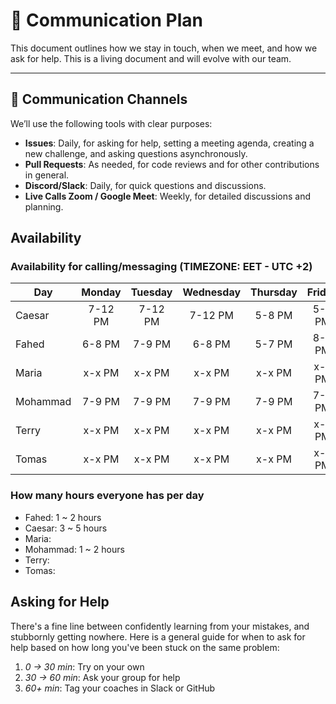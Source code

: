 # 📡 Communication Plan

This document outlines how we stay in touch, when we meet,
and how we ask for help. This is a living document and will evolve with our team.

---

## 💬 Communication Channels

We’ll use the following tools with clear purposes:

- **Issues**: Daily, for asking for help, setting a meeting agenda, creating a
new challenge, and asking questions asynchronously.
- **Pull Requests**: As needed, for code reviews and for other contributions in general.
- **Discord/Slack**: Daily, for quick questions and discussions.
- **Live Calls Zoom / Google Meet**: Weekly, for detailed discussions and planning.

## Availability

### Availability for calling/messaging (TIMEZONE: EET - UTC +2)

| Day    | Monday | Tuesday | Wednesday | Thursday | Friday | Saturday | Sunday |
|--------|:------:|:-------:|:---------:|:--------:|:------:|:--------:|:------:|
| Caesar | 7-12 PM | 7-12 PM | 7-12 PM  | 5-8 PM   | 5-9 PM | 4-6 PM | 7-12 PM |
| Fahed  | 6-8 PM | 7-9 PM  | 6-8 PM    | 5-7 PM   | 8-9 PM | 8-9 PM   | 6-8 PM |
| Maria | x-x PM | x-x PM  | x-x PM    | x-x PM   | x-x PM | x-x PM   | x-x PM |
| Mohammad | 7-9 PM | 7-9 PM  | 7-9 PM    | 7-9 PM   | 7-9 PM | 7-9 PM   | 7-9 PM|
| Terry | x-x PM | x-x PM  | x-x PM    | x-x PM   | x-x PM | x-x PM   | x-x PM |
| Tomas | x-x PM | x-x PM  | x-x PM    | x-x PM   | x-x PM | x-x PM   | x-x PM |

### How many hours everyone has per day

- Fahed: 1 ~ 2 hours
- Caesar: 3 ~ 5 hours
- Maria:
- Mohammad: 1 ~ 2 hours
- Terry:
- Tomas:

## Asking for Help

There's a fine line between confidently learning from your mistakes, and
stubbornly getting nowhere. Here is a general guide for when to ask for help
based on how long you've been stuck on the same problem:

1. _0 -> 30 min_: Try on your own
2. _30 -> 60 min_: Ask your group for help
3. _60+ min_: Tag your coaches in Slack or GitHub
